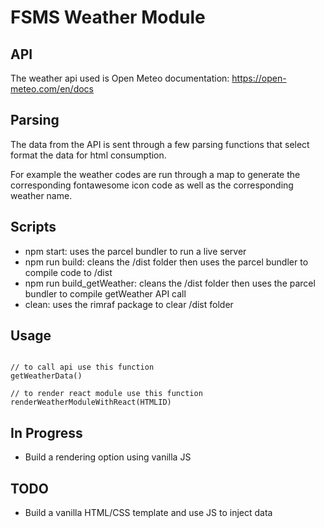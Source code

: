 # FSMS Weather Module

## API

The weather api used is Open Meteo
documentation: https://open-meteo.com/en/docs

## Parsing

The data from the API is sent through a few parsing functions that select format the data for html consumption.

For example the weather codes are run through a map to generate the corresponding fontawesome icon code as well as the corresponding weather name.

## Scripts

- npm start: uses the parcel bundler to run a live server
- npm run build: cleans the /dist folder then uses the parcel bundler to compile code to /dist
- npm run build_getWeather: cleans the /dist folder then uses the parcel bundler to compile getWeather API call
- clean: uses the rimraf package to clear /dist folder

## Usage

```

// to call api use this function
getWeatherData()

// to render react module use this function
renderWeatherModuleWithReact(HTMLID)

```

## In Progress

- Build a rendering option using vanilla JS

## TODO

- Build a vanilla HTML/CSS template and use JS to inject data

